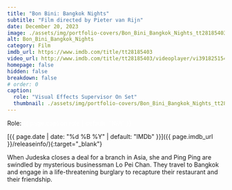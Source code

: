 ```yaml
---
title: "Bon Bini: Bangkok Nights"
subtitle: "Film directed by Pieter van Rijn"
date: December 20, 2023
image: ./assets/img/portfolio-covers/Bon_Bini_Bangkok_Nights_tt28185403.webp
alt: Bon_Bini_Bangkok_Nights
category: Film
imdb_url: https://www.imdb.com/title/tt28185403
video_url: http://www.imdb.com/title/tt28185403/videoplayer/vi3918251545
homepage: false
hidden: false
breakdown: false
# order: 0
caption:
  role: "Visual Effects Supervisor On Set"
  thumbnail: ./assets/img/portfolio-covers/Bon_Bini_Bangkok_Nights_tt28185403.webp
---
```

Role: <span style="color:white">{{ page.caption.role | default: "N/A" }}</span>

[{{ page.date | date: "%d %B %Y" | default: "IMDb" }}]({{ page.imdb_url }}/releaseinfo/){:target="_blank"}

When Judeska closes a deal for a branch in Asia, she and Ping Ping are swindled by mysterious businessman Lo Pei Chan. They travel to Bangkok and engage in a life-threatening burglary to recapture their restaurant and their friendship.
